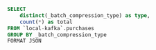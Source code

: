 ```sql compression_type
SELECT
    distinct(_batch_compression_type) as type,
    count(*) as total
FROM `local-kafka`.purchases
GROUP BY _batch_compression_type
FORMAT JSON
```


<DataTable value={compression_type}>
    <Column field="type" header="Compression"></Column>
    <Column field="total" header="Total"></Column>
</DataTable>
